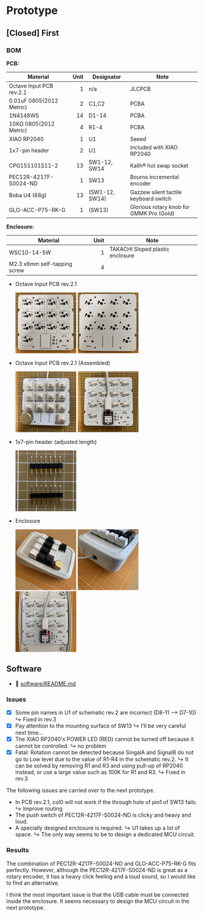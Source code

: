 # Prototype

## [Closed] First

### BOM

**PCB:**

| Material | Unit | Designator | Note |
|-|-:|-|-|
| Octave Input PCB rev.2.1 | 1 | n/a | JLCPCB |
| 0.01uF 0805(2012 Metric) | 2 | C1,C2 | PCBA |
| 1N4148WS | 14 | D1-14 | PCBA |
| 10KΩ 0805(2012 Metric) | 4 | R1-4 | PCBA |
| XIAO RP2040 | 1 | U1 | Seeed |
| 1x7-pin header | 2 | U1 | included with XIAO RP2040 |
| CPG151101S11-2 | 13 | SW1-12, SW14 | Kailh®︎ hot swap socket |
| PEC12R-4217F-S0024-ND | 1 | SW13 | Bourns incremental encoder |
| Boba U4 (68g) | 13 | (SW1-12, SW14) | Gazzew silent tactile keyboard switch |
| GLO-ACC-P75-RK-G | 1 | (SW13) | Glorious rotary knob for GMMK Pro (Gold) |

**Enclosure:**

| Material | Unit | Note |
|-|-:|-|
| WSC10-14-5W | 1 | TAKACHI Sloped plastic enclosure |
| M2.3 x6mm self-tapping screw  | 4 |  |

- Octave Input PCB rev.2.1

    <img src="IMG_4543.jpg" width="160"/> <img src="IMG_4544.jpg" width="160"/>

- Octave Input PCB rev.2.1 (Assembled)

    <img src="IMG_4546.jpg" width="160"/> <img src="IMG_4547.jpg" width="160"/>

- 1x7-pin header (adjusted length)

    <img src="IMG_4545.jpg" width="160"/>

- Enclosure

    <img src="IMG_4557.jpg" width="160"/> <img src="IMG_4558.jpg" width="160"/> <img src="IMG_4559.jpg" width="160"/>

## Software

- 📄 [software/README.md](software/README.md)

### Issues

- [x] Some pin names in U1 of schematic rev.2 are incorrect (D8-11 --> D7-10)
    ↪︎ Fixed in rev.3
- [x] Pay attention to the mounting surface of SW13
    ↪︎ I'll be very careful next time...
- [x] The XIAO RP2040's POWER LED (RED) cannot be turned off because it cannot be controlled.
    ↪︎ no problem
- [x] Fatal: Rotation cannot be detected because SingalA and SignalB do not go to Low level due to the value of R1-R4 in the schematic rev.2.
    ↪︎ It can be solved by removing R1 and R3 and using pull-up of RP2040 instead, or use a large value such as 100K for R1 and R3.
    ↪︎ Fixed in rev.3

The following issues are carried over to the next prototype.

- In PCB rev.2.1, col0 will not work if the through hole of pin1 of SW13 fails.
    ↪︎ Improve routing
- The push switch of PEC12R-4217F-S0024-ND is clicky and heavy and loud.
- A specially designed enclosure is required.
    ↪︎ U1 takes up a lot of space.
    ↪︎ The only way seems to be to design a dedicated MCU circuit.

### Results

The combination of PEC12R-4217F-S0024-ND and GLO-ACC-P75-RK-G fits perfectly.
However, although the PEC12R-4217F-S0024-ND is great as a rotary encoder, it has a heavy click feeling and a loud sound, so I would like to find an alternative.

I think the most important issue is that the USB cable must be connected inside the enclosure.
It seems necessary to design the MCU circuit in the next prototype.

